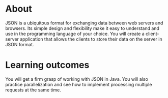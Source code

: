 # About

JSON is a ubiquitous format for exchanging data between web servers and browsers. Its simple design and flexibility make it easy to understand and use in the programming language of your choice. You will create a client-server application that allows the clients to store their data on the server in JSON format.

# Learning outcomes

You will get a firm grasp of working with JSON in Java. You will also practice parallelization and see how to implement processing multiple requests at the same time.
